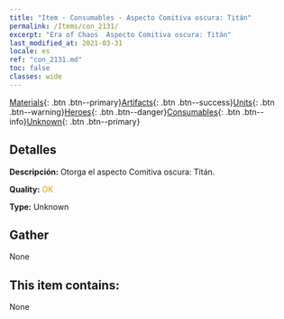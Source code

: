 ```yaml
---
title: "Item - Consumables - Aspecto Comitiva oscura: Titán"
permalink: /Items/con_2131/
excerpt: "Era of Chaos  Aspecto Comitiva oscura: Titán"
last_modified_at: 2021-03-31
locale: es
ref: "con_2131.md"
toc: false
classes: wide
---
```

 [Materials](/es/Items/){: .btn .btn--primary}[Artifacts](/es/Items/Artifacts/){: .btn .btn--success}[Units](/es/Items/Units/){: .btn .btn--warning}[Heroes](/es/Items/Heroes/){: .btn .btn--danger}[Consumables](/es/Items/Consumables/){: .btn .btn--info}[Unknown](/es/Items/Unknown/){: .btn .btn--primary}

## Detalles
 **Descripción:** Otorga el aspecto Comitiva oscura: Titán.

 **Quality:** <span style="color: #FF8C00">OK</span>

 **Type:** Unknown

## Gather

  None

## This item contains:

  None

